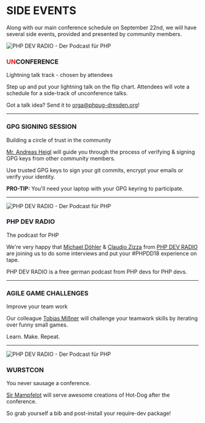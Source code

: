 # SIDE EVENTS

Along with our main conference schedule on September 22nd, we will have several side events, provided and presented by community members.

<div class="row blockspace">
    <div class="col-xs-4 col-sm-4 col-md-3 col-lg-3">
        <img src="@baseUrl@/assets/images/side-events/unconference.png" class="img-responsive" alt="PHP DEV RADIO - Der Podcast für PHP">
    </div>
    <div class="col-xs-8 col-sm-8 col-md-9 col-lg-9">
        <h3><span style="color: #e41616;">UN</span>CONFERENCE</h3>
        <p>
            Lightning talk track - chosen by attendees
        </p>
        <p>
            Step up and put your lightning talk on the flip chart.
            Attendees will vote a schedule for a side-track of unconference talks. 
        </p>
        <p>
            Got a talk idea? Send it to 
            <a href="mailto:orga@phpug-dresden.org?subject=unconference%20talk%20idea">
                orga@phpug-dresden.org</a>!
        </p>
    </div>
</div>

<hr class="blockspace">

<div class="blockspace gpg-session">
    <h3>GPG SIGNING SESSION</h3>
    <p>
        Building a circle of trust in the community
    </p>
    <p>
        <a href="https://twitter.com/heiglandreas" target="_blank">Mr. Andreas Heigl</a> 
        will guide you through the process of
        verifying & signing GPG keys from other community members. 
    </p>
    <p>
        Use trusted GPG keys to sign your git commits,
        encrypt your emails or verify your identity.
    </p>
    <p>
        <b>PRO-TIP:</b> You'll need your laptop with your GPG keyring to participate.
    </p>
</div> 

<hr class="blockspace">

<div class="row blockspace">
    <div class="col-xs-4 col-sm-4 col-md-3 col-lg-3">
        <img src="@baseUrl@/assets/images/side-events/php-dev-radio-logo.png" class="img-responsive" alt="PHP DEV RADIO - Der Podcast für PHP">
    </div>
    <div class="col-xs-8 col-sm-8 col-md-9 col-lg-9">
        <h3>PHP DEV RADIO</h3>
        <p>
            The podcast for PHP
        </p>
        <p>
            We're very happy that <a href="https://twitter.com/whataboutmd" target="_blank">Michael Döhler</a> & 
            <a href="https://twitter.com/SenseException" target="_blank">Claudio Zizza</a> from 
            <a href="http://phpdevradio.de" target="_blank" title="PHP DEV RADIO website">PHP DEV RADIO</a> 
            are joining us to do some interviews and put your #PHPDD18 experience on tape.
        </p>
        <p>
            PHP DEV RADIO is a free german podcast from PHP devs for PHP devs.
        </p>
    </div>
</div>

<hr class="blockspace">

<div class="blockspace agile-games">
    <h3>AGILE GAME CHALLENGES</h3>
    <p>
        Improve your team work
    </p>
    <p>
        Our colleague <a href="https://twitter.com/h3lmpfl1cht" target="_blank">Tobias Mißner</a> 
        will challenge your teamwork skills by iterating over funny small games.
    </p>
    <p>
        Learn. Make. Repeat.
    </p>
</div> 

<hr class="blockspace">

<div class="row blockspace">
    <div class="col-xs-4 col-sm-4 col-md-3 col-lg-3">
        <img src="@baseUrl@/assets/images/side-events/wurstcon.png" class="img-responsive" alt="PHP DEV RADIO - Der Podcast für PHP">
    </div>
    <div class="col-xs-8 col-sm-8 col-md-9 col-lg-9">
        <h3>WURSTCON</h3>
        <p>
            You never sausage a conference.
        </p>
        <p>
            <a href="http://www.sir-mampfelot.de/" target="_blank">Sir Mampfelot</a> 
            will serve awesome creations of Hot-Dog after the conference.
        </p>
        <p>
            So grab yourself a bib and post-install your require-dev package!
        </p>
    </div>
</div>
